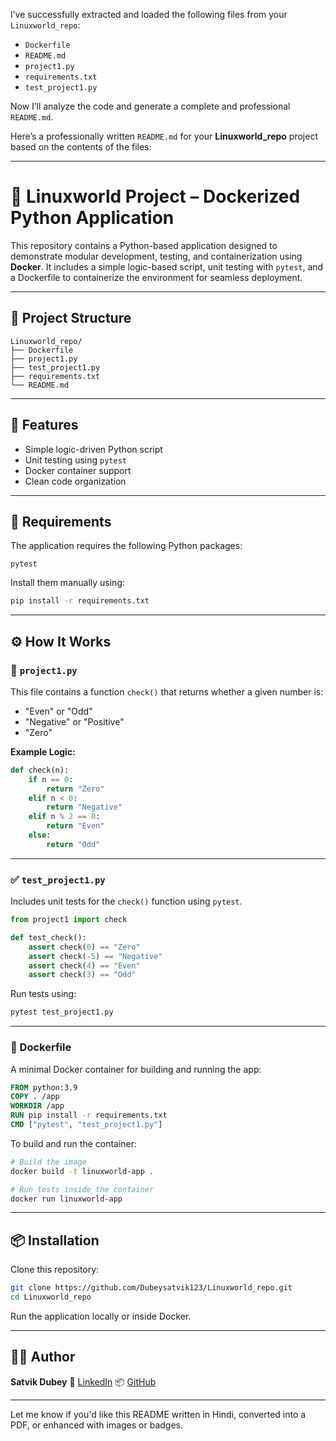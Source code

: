 I’ve successfully extracted and loaded the following files from your `Linuxworld_repo`:

* `Dockerfile`
* `README.md`
* `project1.py`
* `requirements.txt`
* `test_project1.py`

Now I’ll analyze the code and generate a complete and professional `README.md`.


Here’s a professionally written `README.md` for your **Linuxworld\_repo** project based on the contents of the files:

---

# 🚀 Linuxworld Project – Dockerized Python Application

This repository contains a Python-based application designed to demonstrate modular development, testing, and containerization using **Docker**. It includes a simple logic-based script, unit testing with `pytest`, and a Dockerfile to containerize the environment for seamless deployment.

---

## 📂 Project Structure

```
Linuxworld_repo/
├── Dockerfile
├── project1.py
├── test_project1.py
├── requirements.txt
└── README.md
```

---

## 🧠 Features

* Simple logic-driven Python script
* Unit testing using `pytest`
* Docker container support
* Clean code organization

---

## 🐍 Requirements

The application requires the following Python packages:

```
pytest
```

Install them manually using:

```bash
pip install -r requirements.txt
```

---

## ⚙️ How It Works

### 📄 `project1.py`

This file contains a function `check()` that returns whether a given number is:

* "Even" or "Odd"
* "Negative" or "Positive"
* "Zero"

**Example Logic:**

```python
def check(n):
    if n == 0:
        return "Zero"
    elif n < 0:
        return "Negative"
    elif n % 2 == 0:
        return "Even"
    else:
        return "Odd"
```

---

### ✅ `test_project1.py`

Includes unit tests for the `check()` function using `pytest`.

```python
from project1 import check

def test_check():
    assert check(0) == "Zero"
    assert check(-5) == "Negative"
    assert check(4) == "Even"
    assert check(3) == "Odd"
```

Run tests using:

```bash
pytest test_project1.py
```

---

### 🐳 Dockerfile

A minimal Docker container for building and running the app:

```dockerfile
FROM python:3.9
COPY . /app
WORKDIR /app
RUN pip install -r requirements.txt
CMD ["pytest", "test_project1.py"]
```

To build and run the container:

```bash
# Build the image
docker build -t linuxworld-app .

# Run tests inside the container
docker run linuxworld-app
```

---

## 📦 Installation

Clone this repository:

```bash
git clone https://github.com/Dubeysatvik123/Linuxworld_repo.git
cd Linuxworld_repo
```

Run the application locally or inside Docker.

---

## 👨‍🔬 Author

**Satvik Dubey**
🔗 [LinkedIn](https://www.linkedin.com/in/satvik-dubey-8477ab23b)
📦 [GitHub](https://github.com/Dubeysatvik123)

---

Let me know if you'd like this README written in Hindi, converted into a PDF, or enhanced with images or badges.

